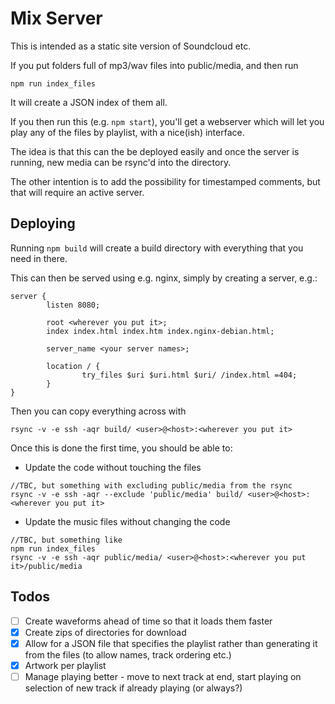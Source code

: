 # Mix Server

This is intended as a static site version of Soundcloud etc.

If you put folders full of mp3/wav files into public/media, and then run
```
npm run index_files
```

It will create a JSON index of them all.

If you then run this (e.g. `npm start`), you'll get a webserver which will let you play any of the files by playlist, with a nice(ish) interface.

The idea is that this can the be deployed easily and once the server is running, new media can be rsync'd into the directory.

The other intention is to add the possibility for timestamped comments, but that will require an active server.

## Deploying
Running `npm build` will create a build directory with everything that you need in there.

This can then be served using e.g. nginx, simply by creating a server, e.g.:
```
server {
        listen 8080;

        root <wherever you put it>;
        index index.html index.htm index.nginx-debian.html;

        server_name <your server names>;

        location / {
                try_files $uri $uri.html $uri/ /index.html =404;
        }
}
```

Then you can copy everything across with
```
rsync -v -e ssh -aqr build/ <user>@<host>:<wherever you put it>
```

Once this is done the first time, you should be able to:
- Update the code without touching the files
```
//TBC, but something with excluding public/media from the rsync
rsync -v -e ssh -aqr --exclude 'public/media' build/ <user>@<host>:<wherever you put it>
```
- Update the music files without changing the code
```
//TBC, but something like
npm run index_files
rsync -v -e ssh -aqr public/media/ <user>@<host>:<wherever you put it>/public/media
```



## Todos
- [ ] Create waveforms ahead of time so that it loads them faster
- [X] Create zips of directories for download
- [X] Allow for a JSON file that specifies the playlist rather than generating it from the files (to allow names, track ordering etc.)
- [X] Artwork per playlist
- [ ] Manage playing better - move to next track at end, start playing on selection of new track if already playing (or always?)
